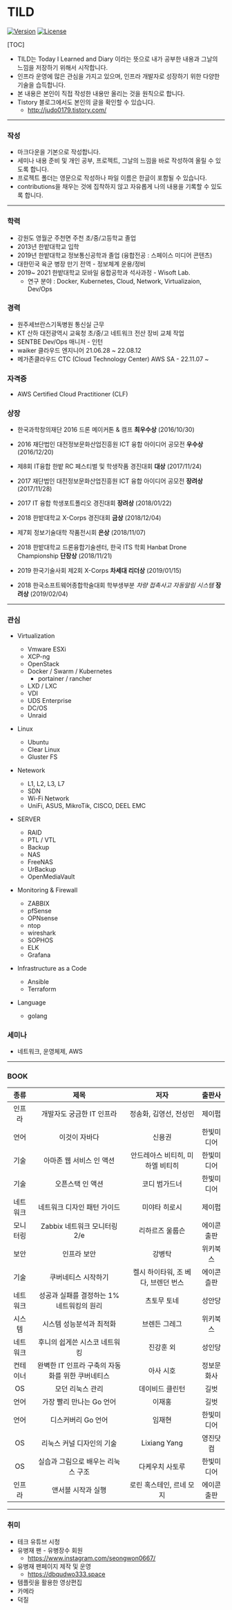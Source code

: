 # TILD 

[![Version](https://img.shields.io/badge/version-2019.08.15-red.svg)](./CHANGELOG)  [![License](https://img.shields.io/github/license/mashape/apistatus.svg)](./LICENSE)



[TOC]



* TILD는 Today I Learned and Diary 이라는 뜻으로 내가 공부한 내용과 그날의 느낌을 저장하기 위해서 시작합니다. 
* 인프라 운영에 많은 관심을 가지고 있으며, 인프라 개발자로 성장하기 위한 다양한 기술을 습득합니다. 
* 본 내용은 본인이 직접 작성한 내용만 올리는 것을 원칙으로 합니다. 
* Tistory 블로그에서도 본인의 글을 확인할 수 있습니다. 
  * http://judo0179.tistory.com/

---

### 작성 

* 마크다운을 기본으로 작성합니다. 
* 세미나 내용 준비 및 개인 공부, 프로젝트, 그날의 느낌을 바로 작성하여 올릴 수 있도록 합니다. 
* 프로젝트 폴더는 영문으로 작성하나 파일 이름은 한글이 포함될 수 있습니다. 
* contributions을 채우는 것에 집착하지 않고 자유롭게 나의 내용을 기록할 수 있도록 합니다. 

---

### 학력

- 강원도 영월군 주천면 주천 초/중/고등학교 졸업 
- 2013년 한밭대학교 입학 
- 2019년 한밭대학교 정보통신공학과 졸업 (융합전공 : 스페이스 미디어 콘텐츠)
- 대한민국 육군 병장 만기 전역 - 정보체계 운용/정비 
- 2019~ 2021 한밭대학교 모바일 융합공학과 석사과정 - Wisoft Lab.
  - 연구 분야 : Docker, Kubernetes, Cloud, Network, Virtualizaion, Dev/Ops 

### 경력

- 원주세브란스기독병원 통신실 근무 
- KT 산하 대전광역시 교육청 초/중/고 네트워크 전산 장비 교체 작업 
- SENTBE Dev/Ops 매니저 - 인턴
- waiker 클라우드 엔지니어 21.06.28 ~ 22.08.12 
- 메가존클라우드 CTC (Cloud Technology Center) AWS SA  - 22.11.07 ~ 



### 자격증 

* AWS Certified Cloud Practitioner (CLF) 



### 상장 

* 한국과학창의재단 2016 드론 메이커톤 & 캠프 **최우수상** (2016/10/30)
* 2016 재단법인 대전정보문화산업진흥원 ICT 융합 아이디어 공모전 **우수상** (2016/12/20)
* 제8회 IT융합 한밭 RC 페스티벌 및 학생작품 경진대회 **대상** (2017/11/24)

* 2017 재단법인 대전정보문화산업진흥원 ICT 융합 아이디어 공모전 **장려상** (2017/11/28)
* 2017 IT 융합 학생포트폴리오 경진대회 **장려상** (2018/01/22)
* 2018 한밭대학교 X-Corps 경진대회 **금상** (2018/12/04)
* 제7회 정보기술대학 작품전시회 **은상** (2018/11/07)
* 2018 한밭대학교 드론융합기술센터, 한국 ITS 학회 Hanbat Drone Championship **단장상** (2018/11/21)

* 2019 한국기술사회 제2회 X-Corps **차세대 리더상** (2019/01/15)
* 2018 한국소프트웨어종합학술대회 학부생부분 *차량 접촉사고 자동알림 시스템*  **장려상** (2019/02/04)

---



### 관심

* Virtualization 
  * Vmware ESXi 
  * XCP-ng
  * OpenStack  
  * Docker / Swarm / Kubernetes
    * portainer / rancher
  * LXD / LXC 
  * VDI
  * UDS Enterprise 
  * DC/OS
  * Unraid
* Linux 
  
  * Ubuntu 
  * Clear Linux
  * Gluster FS
* Netework 
  * L1, L2, L3, L7 
  * SDN 
  * Wi-Fi Network 
  * UniFi, ASUS, MikroTik, CISCO, DEEL EMC
* SERVER 
  * RAID 
  * PTL / VTL 
  * Backup 
  * NAS 
  * FreeNAS
  * UrBackup
  * OpenMediaVault
* Monitoring & Firewall
  * ZABBIX 
  * pfSense 
  * OPNsense
  * ntop 
  * wireshark
  * SOPHOS
  * ELK
  * Grafana 
* Infrastructure as a Code
  * Ansible 
  * Terraform
  
* Language
  * golang



###  세미나 

* 네트워크, 운영체제, AWS
  
  

---

### BOOK 

|   종류   |                       제목                       |                저자                 |   출판사   |
| :------: | :----------------------------------------------: | :---------------------------------: | :--------: |
|  인프라  |            개발자도 궁금한 IT 인프라             |       정송화, 김영선, 전성민        |   제이펍   |
|   언어   |                  이것이 자바다                   |               신용권                | 한빛미디어 |
|   기술   |             아마존 웹 서비스 인 액션             |  안드레아스 비티히, 미하엘 비티히   | 한빛미디어 |
|   기술   |                 오픈스택 인 액션                 |            코디 범가드너            | 한빛미디어 |
| 네트워크 |           네트워크 디자인 패턴 가이드            |            미야타 히로시            |   제이펍   |
| 모니터링 |           Zabbix 네트워크 모니터링 2/e           |           리하르즈 울룹슨           | 에이콘출판 |
|   보안   |                   인프라 보안                    |               강병탁                |  위키북스  |
|   기술   |               쿠버네티스 시작하기                | 켈시 하이타워, 조 베다, 브렌던 번스 | 에이콘츨판 |
| 네트워크 |    성공과 실패를 결정하는 1% 네트워킹의 원리     |             츠토무 토네             |   성안당   |
|  시스템  |             시스템 성능분석과 최적화             |            브렌든 그레그            |  위키북스  |
| 네트워크 |          후니의 쉽게쓴 시스코 네트워킹           |              진강훈 외              |   성인당   |
| 컨테이너 | 완벽한 IT 인프라 구축의 자동화를 위한 쿠버네티스 |              아사 시호              | 정보문화사 |
|    OS    |                 모던 리눅스 관리                 |           데이비드 클린턴           |    길벗    |
|   언어   |             가장 빨리 만나는 Go 언어             |               이재홍                |    길벗    |
|   언어   |                디스커버리 Go 언어                |               임재현                | 한빛미디어 |
|    OS    |            리눅스 커널 디자인의 기술             |            Lixiang Yang             |  영진닷컴  |
|    OS    |        실습과 그림으로 배우는 리눅스 구조        |           다케우치 사토루           | 한빛미디어 |
|  인프라  |                앤서블 시작과 실행                |      로린 혹스테인, 르네 모지       | 에이콘출판 |

----



### 취미 

* 테크 유튜브 시청 
* 유병재 팬 - 유병장수 회원
  * https://www.instagram.com/seongwon0667/
* 유병재 팬페이지 제작 및 운영 
  * https://dbqudwo333.space
* 템플릿을 활용한 영상편집
* 카메라 
* 덕질
